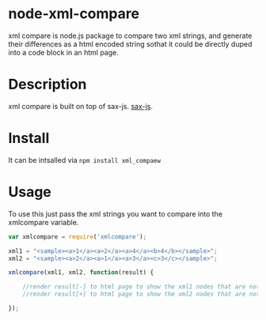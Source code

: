 node-xml-compare
===========

xml compare is node.js package to compare two xml strings,
and generate their differences as a html encoded string sothat 
it could be directly duped into a code block in an html page.

Description
===========

xml compare is built on top of sax-js. 
[sax-js](https://github.com/isaacs/sax-js/).


Install
===========
It can be intsalled via
`npm install xml_compaew`



Usage
=====

To use this just pass the xml strings you want to compare into the xmlcompare variable.

```javascript
var xmlcompare = require('xmlcompare');

xml1 = "<sample><a>1</a><a>2</a><a>4</a><b>4</b></sample>";
xml2 = "<sample><a>2</a><a>1</a><a>3</a><c>3</c></sample>";

xmlcompare(xml1, xml2, function(result) {

	//render result[-] to html page to show the xml1 nodes that are not in xml2
	//render result[+] to html page to show the xml2 nodes that are not in xml1

});


```

